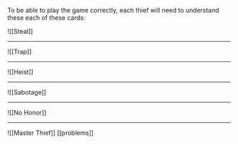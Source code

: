 To be able to play the game correctly, each thief will need to understand these each of these cards:

![[Steal]]

---
![[Trap]]

---
![[Heist]]

---
![[Sabotage]]

---
![[No Honor]]

---
![[Master Thief]]
[[problems]]